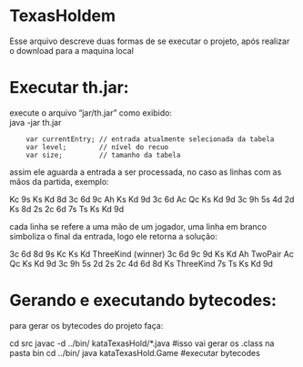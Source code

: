 TexasHoldem
===========

Esse arquivo descreve duas formas de se executar o projeto, após realizar o 
download para a maquina local


Executar th.jar:
===============
execute o arquivo “jar/th.jar” como exibido: <br/>
	java -jar th.jar
	

        var currentEntry; // entrada atualmente selecionada da tabela
        var level;        // nível do recuo
        var size;         // tamanho da tabela


assim ele aguarda a entrada a ser processada, no caso as linhas com as mãos da partida, exemplo:

Kc 9s Ks Kd 8d 3c 6d 
9c Ah Ks Kd 9d 3c 6d
Ac Qc Ks Kd 9d 3c
9h 5s 
4d 2d Ks 8d 2s 2c 6d
7s Ts Ks Kd 9d

cada linha se refere a uma mão de um jogador, uma linha em branco simboliza o final da entrada, logo ele retorna a solução:

3c  6d  8d  9s  Kc  Ks  Kd ThreeKind (winner) 
3c  6d  9c  9d  Ks  Kd  Ah TwoPair
Ac  Qc  Ks  Kd  9d  3c
9h  5s
2d  2s  2c  4d  6d  8d  Ks ThreeKind
7s  Ts  Ks  Kd  9d

Gerando e executando  bytecodes:
================================
para gerar os bytecodes do projeto faça:

cd src
javac -d ../bin/ kataTexasHold/*.java           #isso vai gerar os .class na pasta bin
cd ../bin/
java kataTexasHold.Game  #executar bytecodes
